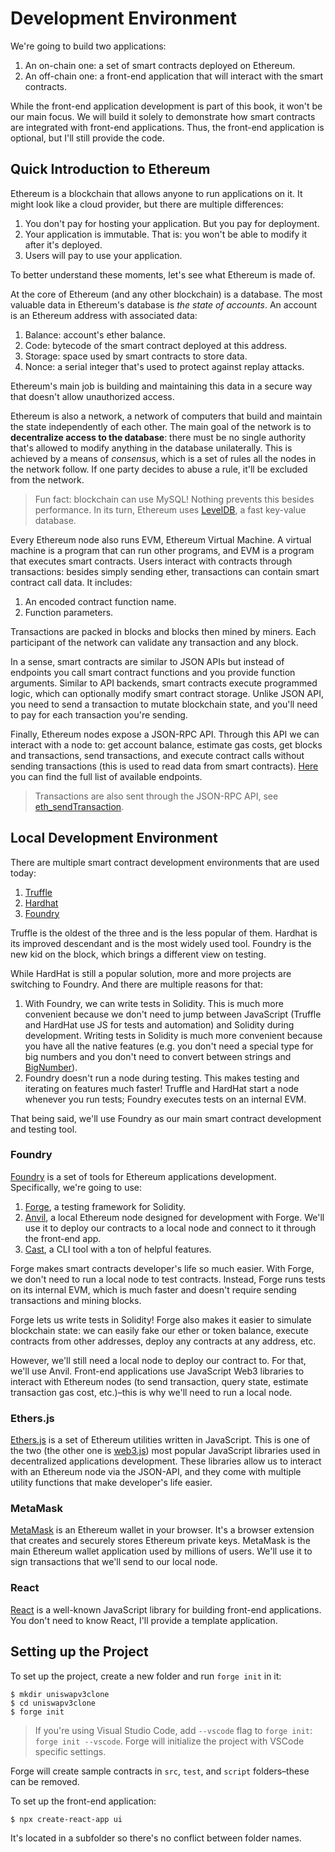 # Development Environment

We're going to build two applications:

1. An on-chain one: a set of smart contracts deployed on Ethereum.
1. An off-chain one: a front-end application that will interact with the smart contracts.

While the front-end application development is part of this book, it won't be our main focus. We will build it solely to
demonstrate how smart contracts are integrated with front-end applications. Thus, the front-end application is optional,
but I'll still provide the code.

## Quick Introduction to Ethereum

Ethereum is a blockchain that allows anyone to run applications on it. It might look like a cloud provider, but there are
multiple differences:
1. You don't pay for hosting your application. But you pay for deployment.
1. Your application is immutable. That is: you won't be able to modify it after it's deployed.
1. Users will pay to use your application.

To better understand these moments, let's see what Ethereum is made of.

At the core of Ethereum (and any other blockchain) is a database. The most valuable data in Ethereum's database is
*the state of accounts*. An account is an Ethereum address with associated data:

1. Balance: account's ether balance.
1. Code: bytecode of the smart contract deployed at this address.
1. Storage: space used by smart contracts to store data.
1. Nonce: a serial integer that's used to protect against replay attacks.

Ethereum's main job is building and maintaining this data in a secure way that doesn't allow unauthorized access.

Ethereum is also a network, a network of computers that build and maintain the state independently of each other. The
main goal of the network is to **decentralize access to the database**: there must be no single authority that's allowed
to modify anything in the database unilaterally. This is achieved by a means of *consensus*, which is a set of rules all
the nodes in the network follow. If one party decides to abuse a rule, it'll be excluded from the network.

> Fun fact: blockchain can use MySQL! Nothing prevents this besides performance. In its turn, Ethereum uses 
[LevelDB](https://github.com/google/leveldb), a fast key-value database.

Every Ethereum node also runs EVM, Ethereum Virtual Machine. A virtual machine is a program that can run other programs,
and EVM is a program that executes smart contracts. Users interact with contracts through transactions: besides simply
sending ether, transactions can contain smart contract call data. It includes:

1. An encoded contract function name.
2. Function parameters.

Transactions are packed in blocks and blocks then mined by miners. Each participant of the network can validate any
transaction and any block.

In a sense, smart contracts are similar to JSON APIs but instead of endpoints you call smart contract functions and you
provide function arguments. Similar to API backends, smart contracts execute programmed logic, which can optionally modify
smart contract storage. Unlike JSON API, you need to send a transaction to mutate blockchain state, and you'll need to
pay for each transaction you're sending.

Finally, Ethereum nodes expose a JSON-RPC API. Through this API we can interact with a node to: get account balance,
estimate gas costs, get blocks and transactions, send transactions, and execute contract calls without sending
transactions (this is used to read data from smart contracts). [Here](https://eth.wiki/json-rpc/API) you can find the
full list of available endpoints.

> Transactions are also sent through the JSON-RPC API, see [eth_sendTransaction](https://ethereum.org/en/developers/docs/apis/json-rpc/#eth_sendtransaction).

## Local Development Environment

There are multiple smart contract development environments that are used today:
1. [Truffle](https://trufflesuite.com)
1. [Hardhat](https://hardhat.org)
1. [Foundry](https://github.com/foundry-rs/foundry)

Truffle is the oldest of the three and is the less popular of them. Hardhat is its improved descendant and is the most
widely used tool. Foundry is the new kid on the block, which brings a different view on testing.

While HardHat is still a popular solution, more and more projects are switching to Foundry. And there are multiple reasons
for that:
1. With Foundry, we can write tests in Solidity. This is much more convenient because we don't need to jump between
JavaScript (Truffle and HardHat use JS for tests and automation) and Solidity during development. Writing tests in Solidity
is much more convenient because you have all the native features (e.g. you don't need a special type for big numbers and
you don't need to convert between strings and [BigNumber](https://docs.ethers.io/v5/api/utils/bignumber/)).
1. Foundry doesn't run a node during testing. This makes testing and iterating on features much faster! Truffle and HardHat
start a node whenever you run tests; Foundry executes tests on an internal EVM.

That being said, we'll use Foundry as our main smart contract development and testing tool.

### Foundry

[Foundry](https://github.com/foundry-rs/foundry) is a set of tools for Ethereum applications development. Specifically,
we're going to use:
1. [Forge](https://github.com/foundry-rs/foundry/tree/master/forge), a testing framework for Solidity.
1. [Anvil](https://github.com/foundry-rs/foundry/tree/master/anvil), a local Ethereum node designed for development with
Forge. We'll use it to deploy our contracts to a local node and connect to it through the front-end app.
1. [Cast](https://github.com/foundry-rs/foundry/tree/master/cast), a CLI tool with a ton of helpful features.

Forge makes smart contracts developer's life so much easier. With Forge, we don't need to run a local node to test
contracts. Instead, Forge runs tests on its internal EVM, which is much faster and doesn't require sending transactions
and mining blocks.

Forge lets us write tests in Solidity! Forge also makes it easier to simulate blockchain state: we can easily fake our
ether or token balance, execute contracts from other addresses, deploy any contracts at any address, etc.

However, we'll still need a local node to deploy our contract to. For that, we'll use Anvil. Front-end applications use
JavaScript Web3 libraries to interact with Ethereum nodes (to send transaction, query state, estimate transaction gas
cost, etc.)–this is why we'll need to run a local node.

### Ethers.js

[Ethers.js](https://github.com/ethers-io/ethers.js/) is a set of Ethereum utilities written in JavaScript. This is one
of the two (the other one is [web3.js](https://github.com/ChainSafe/web3.js)) most popular JavaScript libraries used in
decentralized applications development. These libraries allow us to interact with an Ethereum node via the JSON-API, and
they come with multiple utility functions that make developer's life easier.

### MetaMask

[MetaMask](https://metamask.io/) is an Ethereum wallet in your browser. It's a browser extension that creates and securely
stores Ethereum private keys. MetaMask is the main Ethereum wallet application used by millions of users. We'll use it
to sign transactions that we'll send to our local node.

### React

[React](https://reactjs.org/) is a well-known JavaScript library for building front-end applications. You don't need to
know React, I'll provide a template application.

## Setting up the Project

To set up the project, create a new folder and run `forge init` in it:
```shell
$ mkdir uniswapv3clone
$ cd uniswapv3clone
$ forge init
```

> If you're using Visual Studio Code, add `--vscode` flag to `forge init`: `forge init --vscode`. Forge will initialize
the project with VSCode specific settings.

Forge will create sample contracts in `src`, `test`, and `script` folders–these can be removed.

To set up the front-end application:
```shell
$ npx create-react-app ui
```

It's located in a subfolder so there's no conflict between folder names.
